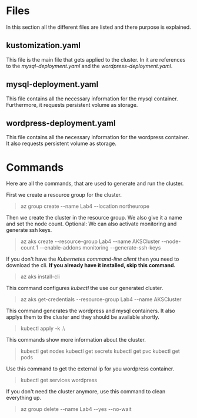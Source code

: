 # Files
In this section all the different files are listed and there purpose is explained.

## kustomization.yaml
This file is the main file that gets applied to the cluster.
In it are references to the *mysql-deployment.yaml* and the *wordpress-deployment.yaml*.

## mysql-deployment.yaml
This file contains all the necessary information for the mysql container.
Furthermore, it requests persistent volume as storage.

## wordpress-deployment.yaml
This file contains all the necessary information for the wordpress container.
It also requests persistent volume as storage.


# Commands
Here are all the commands, that are used to generate and run the cluster.

First we create a resource group for the cluster.
> az group create --name Lab4 --location northeurope

Then we create the cluster in the resource group.
We also give it a name and set the node count.
Optional: We can also activate monitoring and generate ssh keys.
> az aks create --resource-group Lab4 --name AKSCluster --node-count 1 --enable-addons monitoring --generate-ssh-keys

If you don't have the *Kubernetes command-line client* then you need to download the cli.
**If you already have it installed, skip this command.**
> az aks install-cli

This command configures *kubectl* the use our generated cluster.
> az aks get-credentials --resource-group Lab4 --name AKSCluster

This command generates the wordpress and mysql containers.
It also applys them to the cluster and they should be available shortly.
> kubectl apply -k .\

This commands show more information about the cluster.
> kubectl get nodes
> kubectl get secrets
> kubectl get pvc
> kubectl get pods

Use this command to get the external ip for you wordpress container.
> kubectl get services wordpress

If you don't need the cluster anymore, use this command to clean everything up.
> az group delete --name Lab4 --yes --no-wait